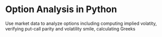 # Option Analysis in Python
 Use market data to analyze options including computing implied volatity, verifying put-call parity and volatility smile, calculating Greeks
